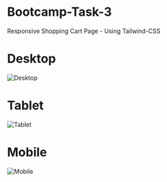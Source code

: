 # Bootcamp-Task-3
Responsive Shopping Cart Page - Using Tailwind-CSS

# Desktop
![Desktop](https://github.com/alirza-gz/bootcamp-task-3/assets/64093004/617cb31f-15d1-4fc3-83fa-d08d60969def)

# Tablet
![Tablet](https://github.com/alirza-gz/bootcamp-task-3/assets/64093004/ed44bae1-a1c0-4753-b066-5151eefaeda2)

# Mobile
![Mobile](https://github.com/alirza-gz/bootcamp-task-3/assets/64093004/00339236-3d67-48ab-806e-0adcf51c44b3)
